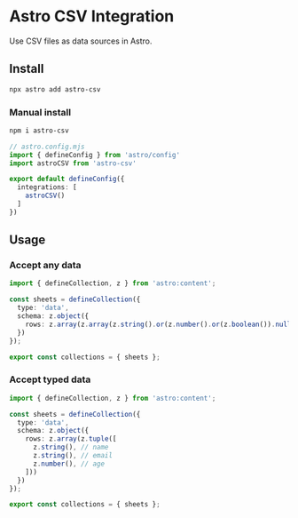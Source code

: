 # Astro CSV Integration

Use CSV files as data sources in Astro.

## Install

```sh
npx astro add astro-csv
```

### Manual install

```sh
npm i astro-csv
```

```ts
// astro.config.mjs
import { defineConfig } from 'astro/config'
import astroCSV from 'astro-csv'

export default defineConfig({
  integrations: [
    astroCSV()
  ]
})
```

## Usage

### Accept any data

```ts
import { defineCollection, z } from 'astro:content';

const sheets = defineCollection({
  type: 'data',
  schema: z.object({
    rows: z.array(z.array(z.string().or(z.number().or(z.boolean()).nullish()))),
  })
});

export const collections = { sheets };
```

### Accept typed data

```ts
import { defineCollection, z } from 'astro:content';

const sheets = defineCollection({
  type: 'data',
  schema: z.object({
    rows: z.array(z.tuple([
      z.string(), // name
      z.string(), // email
      z.number(), // age
    ]))
  })
});

export const collections = { sheets };
```
